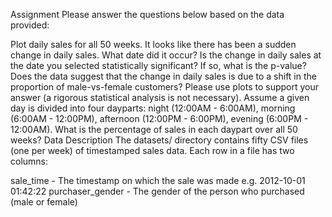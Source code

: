 Assignment
Please answer the questions below based on the data provided:

Plot daily sales for all 50 weeks.
It looks like there has been a sudden change in daily sales. What date did it occur?
Is the change in daily sales at the date you selected statistically significant? If so, what is the p-value?
Does the data suggest that the change in daily sales is due to a shift in the proportion of male-vs-female customers? Please use plots to support your answer (a rigorous statistical analysis is not necessary).
Assume a given day is divided into four dayparts:
night (12:00AM - 6:00AM),
morning (6:00AM - 12:00PM),
afternoon (12:00PM - 6:00PM),
evening (6:00PM - 12:00AM).
What is the percentage of sales in each daypart over all 50 weeks?
Data Description
The datasets/ directory contains fifty CSV files (one per week) of timestamped sales data. Each row in a file has two columns:

sale_time - The timestamp on which the sale was made e.g. 2012-10-01 01:42:22
purchaser_gender - The gender of the person who purchased (male or female)
